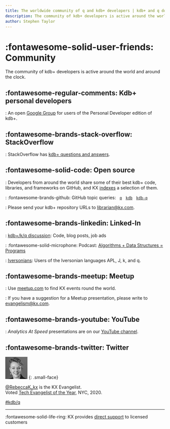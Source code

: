 ```yaml
---
title: The worldwide community of q and kdb+ developers | kdb+ and q documentation
description: The community of kdb+ developers is active around the world and around the clock.
author: Stephen Taylor
---
```

# :fontawesome-solid-user-friends: Community


The community of kdb+ developers is active around the world and around the clock.

## :fontawesome-regular-comments: Kdb+ personal developers

: An open [Google Group](https://groups.google.com/forum/?fromgroups#!forum/personal-kdbplus) for users of the Personal Developer edition of kdb+.


## :fontawesome-brands-stack-overflow: StackOverflow

: StackOverflow has [kdb+ questions and answers](https://stackoverflow.com/search?q=kdb%2B).


## :fontawesome-solid-code: Open source 

: Developers from around the world share some of their best kdb+ code, libraries, and frameworks on GitHub, and KX [indexes](github.md) a selection of them. 

: :fontawesome-brands-github: GitHub topic queries:&nbsp;&nbsp;
    [`q`](https://github.com/search?q=topic%3Aq "Search GitHub for repositories with topic q")&nbsp;&nbsp;
    [`kdb`](https://github.com/search?q=topic%3Akdb "Search GitHub for repositories with topic kdb")&nbsp;&nbsp;
    [`kdb-q`](https://github.com/search?q=topic%3Akdb-q "Search GitHub for repositories with topic kdb-q")

: Please send your kdb+ repository URLs to librarian@kx.com.


## :fontawesome-brands-linkedin: Linked-In

: [kdb+/k/q discussion](https://www.linkedin.com/groups/3921915/): Code, blog posts, job ads

: :fontawesome-solid-microphone: Podcast: [Algorithms + Data Structures = Programs](https://www.linkedin.com/company/algorithms-data-structures-programs-podcast/) 

: [Iversonians](https://www.linkedin.com/groups/44369/): Users of the Iversonian languages APL, J, k, and q.


## :fontawesome-brands-meetup: Meetup

: Use [meetup.com](https://www.meetup.com) to find KX events round the world. 

: If you have a suggestion for a Meetup presentation, please write to [evangelism@kx.com](mailto:evangelism@kx.com). 


## :fontawesome-brands-youtube: YouTube

: _Analytics At Speed_ presentations are on our [YouTube channel](https://www.youtube.com/playlist?list=PLypX5sYuDqvq3PRQWkgVu3Y5kSQD9Lkc4 "YouTube").


## :fontawesome-brands-twitter: Twitter

![Rebecca Kelly, KX Evangelist](img/faces/rebeccakelly.jpg)
{: .small-face}

[@RebeccaK_kx](https://twitter.com/RebeccaK_kx)
is the KX Evangelist.
<br>
Voted [Tech Evangelist of the Year](https://firstderivatives.com/careers/blogs/tech-evangelist-of-the-year/), NYC, 2020.

[#kdb/q](https://twitter.com/search?q=%23kdb%2Fq)


----
:fontawesome-solid-life-ring:
KX provides [direct support](support.md)  to licensed customers